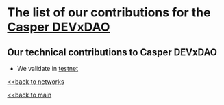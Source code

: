 # The list of our contributions for the [Casper DEVxDAO](https://docs.cspr.community/docs/testnet.html)

## Our technical contributions to Casper DEVxDAO

- We validate in [testnet](https://testnet.cspr.live/validator/019a91410c7b8074af112cbe6df2063ad4f2c2e1b0a5aa90622954c6121ca12df4)


[<<back to networks](https://github.com/nq4-net/entrance/tree/main/networks)

[<<back to main](https://github.com/nq4-net/entrance)
